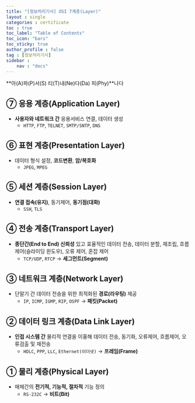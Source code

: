 ```yaml
---
title: "[정보처리기사] OSI 7계층(Layer)"
layout : single
categories : certificate
toc : true
toc_label: "Table of Contents"
toc_icon: "bars"
toc_sticky: true
author_profile : false
tag : [정보처리기사]
sidebar :
    nav : "docs"
---
```


**아(A)파(P)서(S) 티(T)내(Ne)다(Da) 피(Phy)**나다

## ⑦ 응용 계층(Application Layer)
- **사용자와 네트워크 간** 응용서비스 연결, 데이터 생성
  - `HTTP`, `FTP`, `TELNET`, `SMTP/SNTP`, `DNS`

## ⑥ 표현 계층(Presentation Layer)
- 데이터 형식 설정, **코드변환**, **암/복호화**
  - `JPEG`, `MPEG`

## ⑤ 세션 계층(Session Layer)
- **연결 접속(유지)**, 동기제어, **동기점(대화)**
  - `SSH`, `TLS`

## ④ 전송 계층(Transport Layer)
- **종단간(End to End) 신뢰성** 있고 효율적인 데이터 전송, 데이터 분할, 재조립, 흐름 제어(슬라이딩 윈도우), 오류 제어, 혼잡 제어
  - `TCP/UDP`, `RTCP` → **세그먼트(Segment)**

## ③ 네트워크 계층(Network Layer)
- 단말기 간 데이터 전송을 위한 최적화된 **경로(라우팅)** 제공
  - `IP`, `ICMP`, `IGMP`, `RIP`, `OSPF` → **패킷(Packet)**

## ② 데이터 링크 계층(Data Link Layer)
- **인접 시스템 간** 물리적 연결을 이횽해 데이터 전송, 동기화, 오류제어, 흐름제어, 오류검출 및 재전송
  - `HDLC`, `PPP`, `LLC`, `Ethernet(이더넷)` → **프레임(Frame)**

## ① 물리 계층(Physical Layer)
- 매체간의 **전기적, 기능적, 절차적** 기능 정의
  - `RS-232C` → **비트(Bit)**
